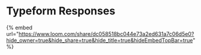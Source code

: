 # Typeform Responses

{% embed url="https://www.loom.com/share/dc058518bc044e73a2ed631a7c06d5e0?hide_owner=true&hide_share=true&hide_title=true&hideEmbedTopBar=true" %}
